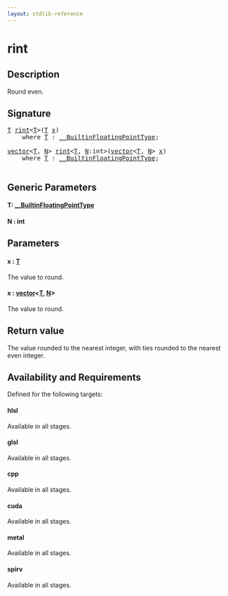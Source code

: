 ```yaml
---
layout: stdlib-reference
---
```


# rint

## Description

Round even.



## Signature 

<pre>
<a href="rint.md#typeparam-T" class="code_type">T</a> <a href="rint.md">rint</a>&lt;<a href="rint.md#typeparam-T" class="code_type">T</a>&gt;(<a href="rint.md#typeparam-T" class="code_type">T</a> <a href="rint.md#decl-x" class="code_param">x</a>)
    <span class='code_keyword'>where</span> <a href="rint.md#typeparam-T" class="code_type">T</a> : <a href="../interfaces/0_builtinfloatingpointtype-029hm/index.md" class="code_type">__BuiltinFloatingPointType</a>;

<a href="../types/vector/index.md" class="code_type">vector</a>&lt;<a href="rint.md#typeparam-T" class="code_type">T</a>, <a href="rint.md#decl-N" class="code_var">N</a>&gt; <a href="rint.md">rint</a>&lt;<a href="rint.md#typeparam-T" class="code_type">T</a>, <a href="rint.md#decl-N" class="code_var">N</a>:<span class="code_keyword">int</span>&gt;(<a href="../types/vector/index.md" class="code_type">vector</a>&lt;<a href="rint.md#typeparam-T" class="code_type">T</a>, <a href="rint.md#decl-N" class="code_var">N</a>&gt; <a href="rint.md#decl-x" class="code_param">x</a>)
    <span class='code_keyword'>where</span> <a href="rint.md#typeparam-T" class="code_type">T</a> : <a href="../interfaces/0_builtinfloatingpointtype-029hm/index.md" class="code_type">__BuiltinFloatingPointType</a>;

</pre>

## Generic Parameters

####  <a id="typeparam-T"></a>T: [\_\_BuiltinFloatingPointType](../interfaces/0_builtinfloatingpointtype-029hm/index.md)
####  <a id="decl-N"></a>N  : int

## Parameters

####  <a id="decl-x"></a>x  : [T](rint.md#typeparam-T)
The value to round.

####  <a id="decl-x"></a>x  : [vector](../types/vector/index.md)\<[T](../types/vector/index.md#typeparam-T), [N](../types/vector/index.md#decl-N)\>
The value to round.


## Return value
The value rounded to the nearest integer, with ties rounded to the nearest even integer.


## Availability and Requirements

Defined for the following targets:

#### hlsl
Available in all stages.

#### glsl
Available in all stages.

#### cpp
Available in all stages.

#### cuda
Available in all stages.

#### metal
Available in all stages.

#### spirv
Available in all stages.




<script>
// Fix .md links to .html when on ReadTheDocs
if (window.location.hostname.includes('readthedocs') || 
    window.location.hostname.includes('rtfd.io')) {
  document.addEventListener('DOMContentLoaded', function() {
    const links = document.querySelectorAll('a');
    links.forEach(link => {
      const href = link.getAttribute('href');
      if (href && href.includes('.md')) {
        // This regex will handle .md links with or without fragment identifiers or query parameters
        link.href = link.href.replace(/(.+)\.md(#[^?]*)?(\?.*)?$/, '$1.html$2$3');
      }
    });
  });
}
</script>
